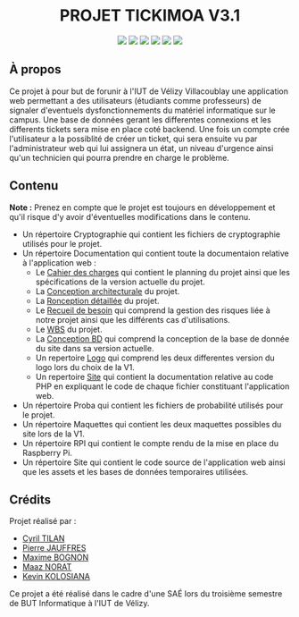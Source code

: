 <div align="center">
  <h1>PROJET TICKIMOA V3.1</h1>
  <a href="https://fr.wikipedia.org/wiki/Hypertext_Markup_Language"><img src="https://img.shields.io/badge/HTML-E34F26?style=for-the-badge&logo=html5&logoColor=white"/></a>
  <a href="https://fr.wikipedia.org/wiki/Feuilles_de_style_en_cascade"><img src="https://img.shields.io/badge/CSS-1572B6?style=for-the-badge&logo=css3&logoColor=white"/></a>
  <a href="https://fr.wikipedia.org/wiki/php"><img src="https://img.shields.io/badge/PHP%20-7F00FF?style=for-the-badge&logo=php&logoColor=white"/></a>
  <a href="https://fr.wikipedia.org/wiki/Python_(Language)"><img src="https://img.shields.io/badge/Python%20-98FB9?style=for-the-badge&logo=python&logoColor=white"/></a>
  <a href="https://fr.wikipedia.org/wiki/JavaScript"><img src="https://img.shields.io/badge/Java Script%20-FFA500?style=for-the-badge&logo=JavaScript&logoColor=white"/></a>
  <a href="https://fr.wikipedia.org/wiki/R_(Language)"><img src="https://img.shields.io/badge/R%20-FF6347?style=for-the-badge&logo=R&logoColor=white"/></a>
</div>

## À propos

Ce projet à pour but de forunir à l'IUT de Vélizy Villacoublay une application web permettant a des utilisateurs (étudiants comme professeurs) de signaler d'eventuels dysfonctionnements 
du matériel informatique sur le campus. Une base de données gerant les differentes connexions et les differents tickets sera mise en place coté backend. Une fois un compte crée l'utilisateur
a la possiblité de créer un ticket, qui sera ensuite vu par l'administrateur web qui lui assignera un état, un niveau d'urgence ainsi qu'un technicien qui pourra prendre en charge le problème.

## Contenu

**Note :** Prenez en compte que le projet est toujours en développement et qu'il risque d'y avoir d'éventuelles modifications dans le contenu.

* Un répertoire Cryptographie qui contient les fichiers de cryptographie utilisés pour le projet.
* Un répertoire Documentation qui contient toute la documentaion relative à l'application web :
  * Le [Cahier des charges](/Documentation/Cahier_des_Charges_v3.1) qui contient le planning du projet ainsi que les spécifications de la version actuelle du projet.
  * La [Conception architecturale](/Documentation/Conception_architecturale_v3.1) du projet.
  * La [Ronception détaillée](/Documentation/Conception_detaillé_v3.1.md) du projet.
  * Le [Recueil de besoin](/Documentation/Recueil_de_besoin_V3.1) qui comprend la gestion des risques liée à notre projet ainsi que les différents cas d'utilisations.
  * Le [WBS](/Documentation/WBS_SAE_3.01.mvdx) du projet.
  * La [Conception BD](/Documentation/conception_BD_v3.1.md) qui comprend la conception de la base de donnée du site dans sa version actuelle.
  * Un repertoire [Logo](/Documentation/Logo) qui comprend les deux differentes version du logo lors du choix de la V1.
  * Un repertoire [Site](/Documentation/Site) qui contient la documentation relative au code PHP en expliquant le code de chaque fichier constituant l'application web.
* Un répertoire Proba qui contient les fichiers de probabilité utilisés pour le projet.
* Un répertoire Maquettes qui contient les deux maquettes possibles du site lors de la V1.
* Un répertoire RPI qui contient le compte rendu de la mise en place du Raspberry Pi.
* Un répertoire Site qui contient le code source de l'application web ainsi que les assets et les bases de données temporaires utilisées.

## Crédits

Projet réalisé par :
- [Cyril TILAN](https://github.com/BluenessDev)
- [Pierre JAUFFRES](https://github.com/octogenarian78)
- [Maxime BOGNON](https://github.com/HighMax524)
- [Maaz NORAT](https://github.com/FleedDev)
- [Kevin KOLOSIANA](https://github.com/AnikiDev)

Ce projet a été réalisé dans le cadre d'une SAÉ lors du troisième semestre de BUT Informatique à l'IUT de Vélizy.
